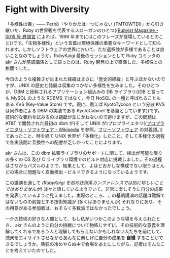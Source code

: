 # Fight with Diversity

「多様性は善」—— Perlの「やりかたは一つじゃない (TMTOWTDI)」から引き継いだ、Ruby の世界観を代表するスローガンのひとつ(([Rubyist Magazine - 0015 号 巻頭言](http://magazine.rubyist.net/?0015-ForeWord) によれば、1999 年までにはこのフレーズが登場しているとのこと))です。「生物多様性」という言葉は環境保護の重要なキーワードとして知られます。しかしソフトウェアの世界において、ただ選択肢が多様であることは良いことなのでしょうか。RubyKaigi 最後のセッションとして Ruby コミッタの akr さんが基調講演として語ったのは、Ruby 開発の上で直面した、多様性との格闘でした。

今日のような複雑さが生まれた経緯はまさに「歴史的経緯」と呼ぶほかないのですが、UNIX の歴史と発展は収集のつかない多様性を生みました。そのひとつが、DBM と総称されるアプリケーション組込みの DB ライブラリ((DB と言っても MySQL のような RDBMS ではなく、今日 NoSQL の一種と呼ばれることもある KVS (Key-Value Store) です。現に、例えば KyotoTycoon という分散 KVS は同作者による DBM の実装である KyotoCabinet を基盤としています))です。技術的な要約を試みるのは齟齬が生じかねないので避けますが、この問題は AT&T で開発された最初の dbm が(そして UNIX が)プロプライエタリ(([プロプライエタリ・ソフトウェア - Wikipedia](http://ja.wikipedia.org/wiki/%E3%83%97%E3%83%AD%E3%83%97%E3%83%A9%E3%82%A4%E3%82%A8%E3%82%BF%E3%83%AA%E3%83%BB%E3%82%BD%E3%83%95%E3%83%88%E3%82%A6%E3%82%A7%E3%82%A2) を参照。[フリーソフトウェア](http://ja.wikipedia.org/wiki/%E3%83%95%E3%83%AA%E3%83%BC%E3%82%BD%E3%83%95%E3%83%88%E3%82%A6%E3%82%A7%E3%82%A2) の対義語。))であったこと、時を経て UNIX 世界が「多様化」したこと、そして多様化の過程で各実装間に互換性への配慮が乏しかったことによります。

akr さんは、この dbm 拡張ライブラリのサポートに関して、検出が可能な限りの多くの OS 及び C ライブラリ環境でのビルド対応に挑戦しました。その過程はさながらパズルのようで、結果として、よほどおかしな構成でない限りほとんどの場合に問題なく自動検出・ビルドできるようになっているようです。

この講演を通して *(RubyKaigi を初め技術系カンファレンスでは別に珍しいことではありませんが)* 淡々と話しているようでいて、非常に楽しそうに自分の成果を発表しているように見えました。実際のところ、この基調講演の話題は難解ではないものの前提とする技術知識が (多くはありませんが) それなりにあり、その用意がある参加者は、おそらく多数派ではなかったでしょう。

一介の技術の好きな人間として、もし私がいつかこのような場を与えられたとき、 akr さんのように自分の挑戦について物怖じせずに、その技術的な意義を理解してくれるであろう人と理解してもらえないかもしれない人たちを前にして、聴衆をエキサイトさせながらあんなに楽しげに自分の成果を **自慢** することができるでしょうか。熱狂の冷めやらぬ中で会場をあとにしながら、記者はそんなことを考えていたのでした。

